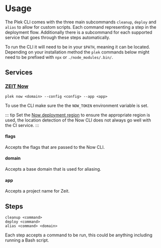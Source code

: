# Usage
The Plek CLI comes with the three main subcommands `cleanup`, `deploy` and `alias` to allow for custom scripts. Each command representing a step in the deployment flow. Additionally there is a subcommand for each supported service that goes through these steps automatically.

To run the CLI it will need to be in your `$PATH`, meaning it can be located. Depending on your installation method the `plek` commands below might need to be prefixed with `npx` or `./node_modules/.bin/`.

## Services
### [ZEIT Now](https://zeit.co/now)
`plek now <domain> --config <config> --app <app>`

To use the CLI make sure the the `NOW_TOKEN` environment variable is set.

::: tip
Set the [Now deployment region](https://zeit.co/docs/features/scaling) to ensure the appropriate region is used, the location detection of the Now CLI does not always go well with the CI service.
:::

#### flags
Accepts the flags that are passed to the Now CLI.

#### domain
Accepts a base domain that is used for aliasing.

#### app
Accepts a project name for Zeit.

## Steps
```
cleanup <command>
deploy <command>
alias <command> <domain>
```
Each step accepts a command to be run, this could be anything including running a Bash script.
